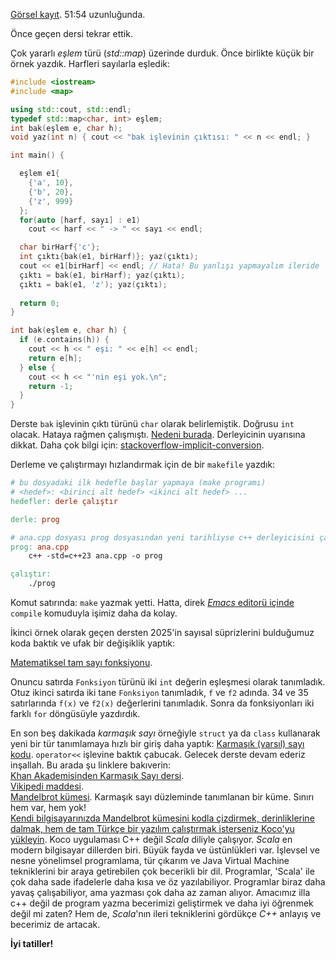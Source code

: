 [Görsel kayıt](https://drive.google.com/file/d/1zwkZlNUy0wBKcLLF9hJN__ogHwUnTavp/view). 51:54 uzunluğunda.   

Önce geçen dersi tekrar ettik.  

Çok yararlı *eşlem* türü (*std::map*) üzerinde durduk. Önce birlikte küçük bir örnek yazdık. Harfleri sayılarla eşledik:
```c++
#include <iostream>
#include <map>

using std::cout, std::endl;
typedef std::map<char, int> eşlem;
int bak(eşlem e, char h);
void yaz(int n) { cout << "bak işlevinin çıktısı: " << n << endl; }

int main() {

  eşlem e1{
    {'a', 10},
    {'b', 20},
    {'z', 999}
  };
  for(auto [harf, sayı] : e1)
    cout << harf << " -> " << sayı << endl;

  char birHarf{'c'};
  int çıktı{bak(e1, birHarf)}; yaz(çıktı);
  cout << e1[birHarf] << endl; // Hata! Bu yanlışı yapmayalım ileride
  çıktı = bak(e1, birHarf); yaz(çıktı);
  çıktı = bak(e1, 'z'); yaz(çıktı);
  
  return 0;
}

int bak(eşlem e, char h) {
  if (e.contains(h)) {
    cout << h << " eşi: " << e[h] << endl;
    return e[h];
  } else {
    cout << h << "'nin eşi yok.\n";
    return -1;
  }
}
```

Derste `bak` işlevinin çıktı türünü `char` olarak belirlemiştik. Doğrusu `int` olacak. Hataya rağmen çalışmıştı. [Nedeni burada](https://www.sololearn.com/en/compiler-playground/cjfGIRFAb144). Derleyicinin uyarısına dikkat. Daha çok bilgi için: [stackoverflow-implicit-conversion](https://stackoverflow.com/questions/48650685/c-implicit-conversion-of-int-to-char).  

Derleme ve çalıştırmayı hızlandırmak için de bir `makefile` yazdık:
```Makefile
# bu dosyadaki ilk hedefle başlar yapmaya (make programı)
# <hedef>: <birinci alt hedef> <ikinci alt hedef> ...
hedefler: derle çalıştır

derle: prog

# ana.cpp dosyası prog dosyasından yeni tarihliyse c++ derleyicisini çağırır:
prog: ana.cpp
	c++ -std=c++23 ana.cpp -o prog

çalıştır:
	./prog
```

Komut satırında: `make` yazmak yetti. Hatta, direk [*Emacs* editorü içinde](https://www.gnu.org/software/emacs/) `compile` komuduyla işimiz daha da kolay. 

İkinci örnek olarak geçen dersten 2025'in sayısal süprizlerini bulduğumuz koda baktık ve ufak bir değişiklik yaptık:  

[Matematiksel tam sayı fonksiyonu](https://onlinegdb.com/37o_p7vq3).   

Onuncu satırda `Fonksiyon` türünü iki `int` değerin eşleşmesi olarak tanımladık. Otuz ikinci satırda iki tane `Fonksiyon` tanımladık, `f` ve `f2` adında. 34 ve 35 satırlarında `f(x)` ve `f2(x)` değerlerini tanımladık. Sonra da fonksiyonları iki farklı `for` döngüsüyle yazdırdık.

En son beş dakikada *karmaşık sayı* örneğiyle `struct` ya da `class` kullanarak yeni bir tür tanımlamaya hızlı bir giriş daha yaptık: 
[Karmaşık (varsıl) sayı kodu](https://onlinegdb.com/SybVZuiJ_). `operator<<` işlevine baktık çabucak. Gelecek derste devam ederiz inşallah. Bu arada şu linklere bakıverin:  
[Khan Akademisinden Karmaşık Sayı dersi](https://tr.khanacademy.org/math/precalculus/imaginary-and-complex-numbers).  
[Vikipedi maddesi](https://tr.wikipedia.org/wiki/Karmaşık_sayı).  
[Mandelbrot kümesi](https://tr.wikipedia.org/wiki/Mandelbrot_k%C3%BCmesi). Karmaşık sayı düzleminde tanımlanan bir küme. Sınırı hem var, hem yok!  
[Kendi bilgisayarınızda Mandelbrot kümesini kodla çizdirmek, derinliklerine dalmak, hem de tam Türkçe bir yazılım çalıştırmak isterseniz Koco'yu yükleyin](https://sites.google.com/view/koco-surum). Koco uygulaması C++ değil *Scala* diliyle çalışıyor. *Scala* en modern bilgisayar dillerden biri. Büyük fayda ve üstünlükleri var. İşlevsel ve nesne yönelimsel programlama, tür çıkarım ve Java Virtual Machine tekniklerini bir araya getirebilen çok becerikli bir dil. Programlar, 'Scala' ile çok daha sade ifadelerle daha kısa ve öz yazılabiliyor. Programlar biraz daha yavaş çalışabiliyor, ama yazması çok daha az zaman alıyor. Amacımız illa c++ değil de program yazma becerimizi geliştirmek ve daha iyi öğrenmek değil mi zaten? Hem de, *Scala*'nın ileri tekniklerini gördükçe *C++* anlayış ve becerimiz de artacak.

**İyi tatiller!**
